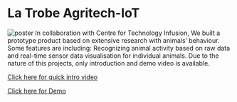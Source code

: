# La Trobe Agritech-IoT
![poster](https://github.com/devbyalicia/agritech-IoT/blob/main/agritech_post.jpg?raw=true)
In collaboration with Centre for Technology Infusion, We built a prototype product based on extensive research with animals’ behaviour. Some features are including: Recognizing animal activity based on raw data and real-time sensor data visualisation for individual animals. Due to the nature of this projects, only introduction and demo video is available. 

[Click here for quick intro video](https://res.cloudinary.com/hbcfhna19/video/upload/v1619241729/AgriTech_IoT_azobzu.mp4)

[Click here for Demo](https://res.cloudinary.com/hbcfhna19/video/upload/v1619245517/projectdemo_od9gtv.mp4)
